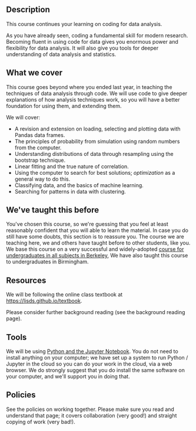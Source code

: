 ## Description

This course continues your learning on coding for data analysis.

As you have already seen, coding a fundamental skill for modern research.
Becoming fluent in using code for data gives you enormous power and flexibility
for data analysis. It will also give you tools for deeper understanding of data
analysis and statistics.

## What we cover

This course goes beyond where you ended last year, in teaching the techniques
of data analysis through code.  We will use code to give deeper explanations of
how analysis techniques work, so you will have a better foundation for using
them, and extending them.

We will cover:

*   A revision and extension on loading, selecting and plotting data with
    Pandas data frames.
*   The principles of probability from simulation using random numbers from the
    computer.
*   Understanding distributions of data through resampling using the bootstrap technique.
*   Linear fitting and the true nature of correlation.
*   Using the computer to search for best solutions; *optimization* as
    a general way to do this.
*   Classifying data, and the basics of machine learning.
*   Searching for patterns in data with clustering.

## We've taught this before

You've chosen this course, so we're guessing that you feel at least reasonably
confident that you will able to learn the material.  In case you do still have
some doubts, this section is to reassure you.  The course we are teaching here,
we and others have taught before to other students, like you.  We base this
course on a very successful and widely-adopted [course for undergraduates in
all subjects in Berkeley](https://data.berkeley.edu/education/courses/data-8),
We have also taught this course to undergraduates in Birmingham. 

## Resources

We will be following the online class textbook at
<https://lisds.github.io/textbook>.

Please consider further background reading (see the background reading page).

## Tools

We will be using [Python and the Jupyter
Notebook](https://lisds.github.io/textbook/intro/the_software.html). You do not
need to install anything on your computer; we have set up a system to run
Python / Jupyter in the cloud so you can do your work in the cloud, via a web
browser.  We do strongly suggest that you do install the same software on your
computer, and we'll support you in doing that.

## Policies

See the policies on working together.  Please make sure you read and understand
that page; it covers collaboration (very good!) and straight copying of work
(very bad!).
